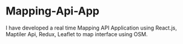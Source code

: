 # Mapping-Api-App
I have developed a real time Mapping API Application using React.js, Maptiler Api, Redux, Leaflet to map interface using OSM.
